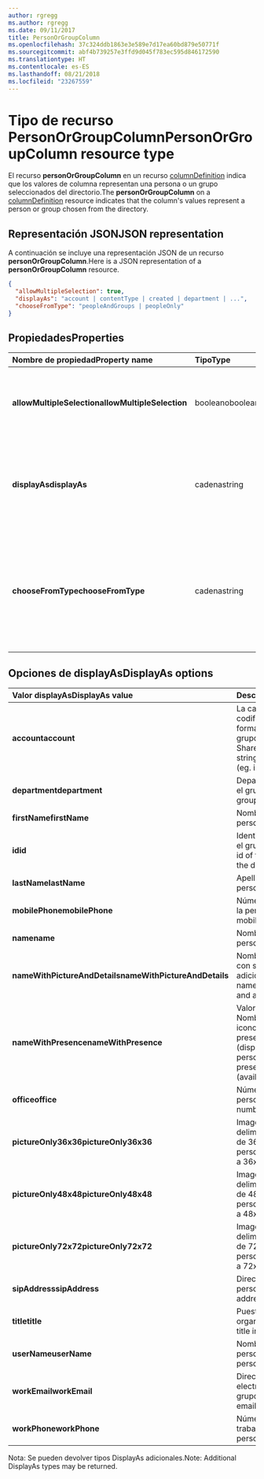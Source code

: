 ```yaml
---
author: rgregg
ms.author: rgregg
ms.date: 09/11/2017
title: PersonOrGroupColumn
ms.openlocfilehash: 37c324ddb1863e3e589e7d17ea60bd879e50771f
ms.sourcegitcommit: abf4b739257e3ffd9d045f783ec595d846172590
ms.translationtype: HT
ms.contentlocale: es-ES
ms.lasthandoff: 08/21/2018
ms.locfileid: "23267559"
---
```

# <a name="personorgroupcolumn-resource-type"></a><span data-ttu-id="49abc-102">Tipo de recurso PersonOrGroupColumn</span><span class="sxs-lookup"><span data-stu-id="49abc-102">PersonOrGroupColumn resource type</span></span>

<span data-ttu-id="49abc-103">El recurso **personOrGroupColumn** en un recurso [columnDefinition](columnDefinition.md) indica que los valores de columna representan una persona o un grupo seleccionados del directorio.</span><span class="sxs-lookup"><span data-stu-id="49abc-103">The **personOrGroupColumn** on a [columnDefinition](columnDefinition.md) resource indicates that the column's values represent a person or group chosen from the directory.</span></span>

## <a name="json-representation"></a><span data-ttu-id="49abc-104">Representación JSON</span><span class="sxs-lookup"><span data-stu-id="49abc-104">JSON representation</span></span>

<span data-ttu-id="49abc-105">A continuación se incluye una representación JSON de un recurso **personOrGroupColumn**.</span><span class="sxs-lookup"><span data-stu-id="49abc-105">Here is a JSON representation of a **personOrGroupColumn** resource.</span></span>
<!-- { "blockType": "resource", "@type": "microsoft.graph.personOrGroupColumn", "@property.aka": "chooseFromType=format" } -->

```json
{
  "allowMultipleSelection": true,
  "displayAs": "account | contentType | created | department | ...",
  "chooseFromType": "peopleAndGroups | peopleOnly"
}
```

## <a name="properties"></a><span data-ttu-id="49abc-106">Propiedades</span><span class="sxs-lookup"><span data-stu-id="49abc-106">Properties</span></span>

| <span data-ttu-id="49abc-107">Nombre de propiedad</span><span class="sxs-lookup"><span data-stu-id="49abc-107">Property name</span></span>              | <span data-ttu-id="49abc-108">Tipo</span><span class="sxs-lookup"><span data-stu-id="49abc-108">Type</span></span>    | <span data-ttu-id="49abc-109">Descripción</span><span class="sxs-lookup"><span data-stu-id="49abc-109">Description</span></span>
|:---------------------------|:--------|:--------------------------------------
| <span data-ttu-id="49abc-110">**allowMultipleSelection**</span><span class="sxs-lookup"><span data-stu-id="49abc-110">**allowMultipleSelection**</span></span> | <span data-ttu-id="49abc-111">booleano</span><span class="sxs-lookup"><span data-stu-id="49abc-111">boolean</span></span> | <span data-ttu-id="49abc-112">Indica si se pueden seleccionar varios valores desde el origen.</span><span class="sxs-lookup"><span data-stu-id="49abc-112">Indicates whether multiple values can be selected from the source.</span></span>
| <span data-ttu-id="49abc-113">**displayAs**</span><span class="sxs-lookup"><span data-stu-id="49abc-113">**displayAs**</span></span>              | <span data-ttu-id="49abc-114">cadena</span><span class="sxs-lookup"><span data-stu-id="49abc-114">string</span></span>  | <span data-ttu-id="49abc-115">Cómo mostrar la información sobre la persona o el grupo elegido.</span><span class="sxs-lookup"><span data-stu-id="49abc-115">How to display the information about the person or group chosen.</span></span> <span data-ttu-id="49abc-116">Véalo a continuación.</span><span class="sxs-lookup"><span data-stu-id="49abc-116">See below.</span></span>
| <span data-ttu-id="49abc-117">**chooseFromType**</span><span class="sxs-lookup"><span data-stu-id="49abc-117">**chooseFromType**</span></span>         | <span data-ttu-id="49abc-118">cadena</span><span class="sxs-lookup"><span data-stu-id="49abc-118">string</span></span>  | <span data-ttu-id="49abc-119">Si quiere permitir la selección solo de personas, o de personas y grupos.</span><span class="sxs-lookup"><span data-stu-id="49abc-119">Whether to allow selection of people only, or people and groups.</span></span> <span data-ttu-id="49abc-120">Debe ser `peopleAndGroups` o `peopleOnly`.</span><span class="sxs-lookup"><span data-stu-id="49abc-120">Must be one of `peopleAndGroups` or `peopleOnly`.</span></span>

## <a name="displayas-options"></a><span data-ttu-id="49abc-121">Opciones de displayAs</span><span class="sxs-lookup"><span data-stu-id="49abc-121">DisplayAs options</span></span>

| <span data-ttu-id="49abc-122">Valor displayAs</span><span class="sxs-lookup"><span data-stu-id="49abc-122">DisplayAs value</span></span>               | <span data-ttu-id="49abc-123">Descripción</span><span class="sxs-lookup"><span data-stu-id="49abc-123">Description</span></span>
|:------------------------------|:-----------------------
| <span data-ttu-id="49abc-124">**account**</span><span class="sxs-lookup"><span data-stu-id="49abc-124">**account**</span></span>                   | <span data-ttu-id="49abc-125">La cadena de notificación codificada de SharePoint sin formato de la persona o el grupo (por ejemplo,</span><span class="sxs-lookup"><span data-stu-id="49abc-125">The raw SharePoint encoded claim string for the person or group (eg.</span></span> <span data-ttu-id="49abc-126">i:0#.f</span><span class="sxs-lookup"><span data-stu-id="49abc-126">i:0#.f</span></span>|<span data-ttu-id="49abc-127">membership</span><span class="sxs-lookup"><span data-stu-id="49abc-127">membership</span></span>|<span data-ttu-id="49abc-128">jane@contoso.com).</span><span class="sxs-lookup"><span data-stu-id="49abc-128">jane@contoso.com).</span></span>
| <span data-ttu-id="49abc-129">**department**</span><span class="sxs-lookup"><span data-stu-id="49abc-129">**department**</span></span>                | <span data-ttu-id="49abc-130">Departamento de la persona o el grupo.</span><span class="sxs-lookup"><span data-stu-id="49abc-130">The person or group's department.</span></span>
| <span data-ttu-id="49abc-131">**firstName**</span><span class="sxs-lookup"><span data-stu-id="49abc-131">**firstName**</span></span>                 | <span data-ttu-id="49abc-132">Nombre de la persona.</span><span class="sxs-lookup"><span data-stu-id="49abc-132">The person's first name.</span></span>
| <span data-ttu-id="49abc-133">**id**</span><span class="sxs-lookup"><span data-stu-id="49abc-133">**id**</span></span>                        | <span data-ttu-id="49abc-134">Identificador de la persona o el grupo en el directorio.</span><span class="sxs-lookup"><span data-stu-id="49abc-134">The id of the person or group in the directory.</span></span>
| <span data-ttu-id="49abc-135">**lastName**</span><span class="sxs-lookup"><span data-stu-id="49abc-135">**lastName**</span></span>                  | <span data-ttu-id="49abc-136">Apellido de la persona.</span><span class="sxs-lookup"><span data-stu-id="49abc-136">The person's last name.</span></span>
| <span data-ttu-id="49abc-137">**mobilePhone**</span><span class="sxs-lookup"><span data-stu-id="49abc-137">**mobilePhone**</span></span>               | <span data-ttu-id="49abc-138">Número de teléfono móvil de la persona.</span><span class="sxs-lookup"><span data-stu-id="49abc-138">The person's mobile phone number.</span></span>
| <span data-ttu-id="49abc-139">**name**</span><span class="sxs-lookup"><span data-stu-id="49abc-139">**name**</span></span>                      | <span data-ttu-id="49abc-140">Nombre de la persona.</span><span class="sxs-lookup"><span data-stu-id="49abc-140">The person's name.</span></span>
| <span data-ttu-id="49abc-141">**nameWithPictureAndDetails**</span><span class="sxs-lookup"><span data-stu-id="49abc-141">**nameWithPictureAndDetails**</span></span> | <span data-ttu-id="49abc-142">Nombre de la persona junto con su imagen y detalles adicionales.</span><span class="sxs-lookup"><span data-stu-id="49abc-142">The person's name along with their picture and additional details.</span></span>
| <span data-ttu-id="49abc-143">**nameWithPresence**</span><span class="sxs-lookup"><span data-stu-id="49abc-143">**nameWithPresence**</span></span>          | <span data-ttu-id="49abc-144">Valor predeterminado.</span><span class="sxs-lookup"><span data-stu-id="49abc-144">Default.</span></span> <span data-ttu-id="49abc-145">Nombre de la persona con un icono de indicador de presencia (disponible/ocupado/etc.).</span><span class="sxs-lookup"><span data-stu-id="49abc-145">The person's name with a presence indicator icon (available/busy/etc.)</span></span>
| <span data-ttu-id="49abc-146">**office**</span><span class="sxs-lookup"><span data-stu-id="49abc-146">**office**</span></span>                    | <span data-ttu-id="49abc-147">Número de la oficina de la persona.</span><span class="sxs-lookup"><span data-stu-id="49abc-147">The person's office number.</span></span>
| <span data-ttu-id="49abc-148">**pictureOnly36x36**</span><span class="sxs-lookup"><span data-stu-id="49abc-148">**pictureOnly36x36**</span></span>          | <span data-ttu-id="49abc-149">Imagen de la persona, delimitado por un cuadrado de 36x36 píxeles.</span><span class="sxs-lookup"><span data-stu-id="49abc-149">The person's picture, bounded by a 36x36 px square.</span></span>
| <span data-ttu-id="49abc-150">**pictureOnly48x48**</span><span class="sxs-lookup"><span data-stu-id="49abc-150">**pictureOnly48x48**</span></span>          | <span data-ttu-id="49abc-151">Imagen de la persona, delimitado por un cuadrado de 48x48 píxeles.</span><span class="sxs-lookup"><span data-stu-id="49abc-151">The person's picture, bounded by a 48x48 px square.</span></span>
| <span data-ttu-id="49abc-152">**pictureOnly72x72**</span><span class="sxs-lookup"><span data-stu-id="49abc-152">**pictureOnly72x72**</span></span>          | <span data-ttu-id="49abc-153">Imagen de la persona, delimitado por un cuadrado de 72x72 píxeles.</span><span class="sxs-lookup"><span data-stu-id="49abc-153">The person's picture, bounded by a 72x72 px square.</span></span>
| <span data-ttu-id="49abc-154">**sipAddress**</span><span class="sxs-lookup"><span data-stu-id="49abc-154">**sipAddress**</span></span>                | <span data-ttu-id="49abc-155">Dirección SIP de la persona.</span><span class="sxs-lookup"><span data-stu-id="49abc-155">The person's sip address.</span></span>
| <span data-ttu-id="49abc-156">**title**</span><span class="sxs-lookup"><span data-stu-id="49abc-156">**title**</span></span>                     | <span data-ttu-id="49abc-157">Puesto de la persona en la organización.</span><span class="sxs-lookup"><span data-stu-id="49abc-157">The person's title in the organization.</span></span>
| <span data-ttu-id="49abc-158">**userName**</span><span class="sxs-lookup"><span data-stu-id="49abc-158">**userName**</span></span>                  | <span data-ttu-id="49abc-159">Nombre de usuario de la persona o el grupo.</span><span class="sxs-lookup"><span data-stu-id="49abc-159">The person or group's user name.</span></span>
| <span data-ttu-id="49abc-160">**workEmail**</span><span class="sxs-lookup"><span data-stu-id="49abc-160">**workEmail**</span></span>                 | <span data-ttu-id="49abc-161">Dirección de correo electrónico de la persona o el grupo.</span><span class="sxs-lookup"><span data-stu-id="49abc-161">The person or group's email address.</span></span>
| <span data-ttu-id="49abc-162">**workPhone**</span><span class="sxs-lookup"><span data-stu-id="49abc-162">**workPhone**</span></span>                 | <span data-ttu-id="49abc-163">Número de teléfono del trabajo de la persona.</span><span class="sxs-lookup"><span data-stu-id="49abc-163">The person's work phone number.</span></span>

<span data-ttu-id="49abc-164">Nota: Se pueden devolver tipos DisplayAs adicionales.</span><span class="sxs-lookup"><span data-stu-id="49abc-164">Note: Additional DisplayAs types may be returned.</span></span>

<!-- {
  "type": "#page.annotation",
  "description": "",
  "keywords": "",
  "section": "documentation",
  "suppressions": [
    "Warning: /api-reference/v1.0/resources/personorgroupcolumn.md:
      Found potential enums in resource example that weren't defined in a table:(peopleAndGroups,peopleOnly) are in resource, but () are in table",
    "Warning: /api-reference/v1.0/resources/personorgroupcolumn.md:
      Found potential enums in resource example that weren't defined in a table:(account,contentType,created,department,...) are in resource, but () are in table"
  ],
  "tocPath": "Resources/PersonOrGroupColumn"
} -->
